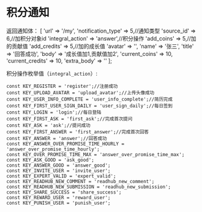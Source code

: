# 积分通知

返回通知体：
[
    'url'    => '/my',
    'notification_type' => 5,//通知类型
    'source_id' => 6,//加积分对象id
    'integral_action' => 'answer',//积分操作
    'add_coins' => 5,//加的贡献值
    'add_credits' => 5,//加的成长值
    'avatar' => '',
    'name'   => '张三',
    'title'  => '回答成功',
    'body'   => '成长值加1,贡献值加2',
    'current_coins' => 10,
    'current_credits' => 10,
    'extra_body' => ''
];


积分操作枚举值（`integral_action`）:
```
const KEY_REGISTER = 'register';//注册成功
const KEY_UPLOAD_AVATAR = 'upload_avatar';//上传头像成功
const KEY_USER_INFO_COMPLETE = 'user_info_complete';//简历完成
const KEY_FIRST_USER_SIGN_DAILY = 'user_sign_daily';//每日签到
const KEY_LOGIN = 'login';//每日登陆
const KEY_FIRST_ASK = 'first_ask';//完成首次提问
const KEY_ASK = 'ask';//提问成功
const KEY_FIRST_ANSWER = 'first_answer';//完成首次回答
const KEY_ANSWER = 'answer';//回答成功
const KEY_ANSWER_OVER_PROMISE_TIME_HOURLY = 'answer_over_promise_time_hourly';
const KEY_OVER_PROMISE_TIME_MAX = 'answer_over_promise_time_max';
const KEY_ASK_GOOD = 'ask_good';
const KEY_ANSWER_GOOD = 'answer_good';
const KEY_INVITE_USER = 'invite_user';
const KEY_EXPERT_VALID = 'expert_valid';
const KEY_READHUB_NEW_COMMENT = 'readhub_new_comment';
const KEY_READHUB_NEW_SUBMISSION = 'readhub_new_submission';
const KEY_SHARE_SUCCESS = 'share_success';
const KEY_REWARD_USER = 'reward_user';
const KEY_PUNISH_USER = 'punish_user';
```